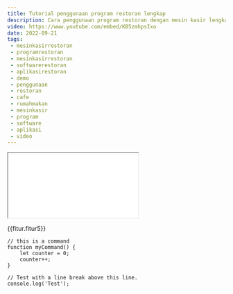 ```yaml
---
title: Tutorial penggunaan program restoran lengkap
description: Cara penggunaan program restoran dengan mesin kasir lengkap tab waiters kitchen dan kasir admin bekerja.
video: https://www.youtube.com/embed/KB5zmhpsIxo
date: 2022-09-21
tags:
 - mesinkasirrestoran
 - programrestoran
 - mesinkasirrestoran
 - softwarerestoran
 - aplikasirestoran
 - demo
 - penggunaan
 - restoran
 - cafe
 - rumahmakan
 - mesinkasir
 - program
 - software
 - aplikasi
 - video
---
```


<div class="video">
<iframe src="{{video}}" title="{{title}}"></iframe>
</div>

{{fitur.fitur5}}

```text/2-3
// this is a command
function myCommand() {
	let counter = 0;
	counter++;
}

// Test with a line break above this line.
console.log('Test');
```
